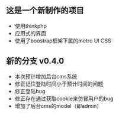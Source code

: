 ## 这是一个新制作的项目 ##
* 使用thinkphp
* 应用式的界面
* 使用了boostrap框架下属的metro UI CSS

## 新的分支 v0.4.0 ##
* 本次预计增加后台cms系统
* 修正记住登陆时间小于预计时间的问题
* 修正登陆bug
* 修正存在通过获取cookie来仿冒用户的bug
* 增加了后台cms的model（即admin）
